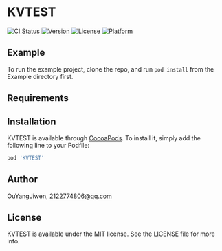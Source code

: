 # KVTEST

[![CI Status](https://img.shields.io/travis/OuYangJiwen/KVTEST.svg?style=flat)](https://travis-ci.org/OuYangJiwen/KVTEST)
[![Version](https://img.shields.io/cocoapods/v/KVTEST.svg?style=flat)](https://cocoapods.org/pods/KVTEST)
[![License](https://img.shields.io/cocoapods/l/KVTEST.svg?style=flat)](https://cocoapods.org/pods/KVTEST)
[![Platform](https://img.shields.io/cocoapods/p/KVTEST.svg?style=flat)](https://cocoapods.org/pods/KVTEST)

## Example

To run the example project, clone the repo, and run `pod install` from the Example directory first.

## Requirements

## Installation

KVTEST is available through [CocoaPods](https://cocoapods.org). To install
it, simply add the following line to your Podfile:

```ruby
pod 'KVTEST'
```

## Author

OuYangJiwen, 2122774806@qq.com

## License

KVTEST is available under the MIT license. See the LICENSE file for more info.
